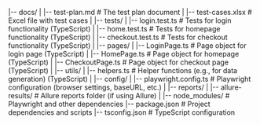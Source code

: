 |-- docs/
| |-- test-plan.md # The test plan document
| |-- test-cases.xlsx # Excel file with test cases
|
|-- tests/
| |-- login.test.ts # Tests for login functionality (TypeScript)
| |-- home.test.ts # Tests for homepage functionality (TypeScript)
| |-- checkout.test.ts # Tests for checkout functionality (TypeScript)
|
|-- pages/
| |-- LoginPage.ts # Page object for login page (TypeScript)
| |-- HomePage.ts # Page object for homepage (TypeScript)
| |-- CheckoutPage.ts # Page object for checkout page (TypeScript)
|
|-- utils/
| |-- helpers.ts # Helper functions (e.g., for data generation) (TypeScript)
|
|-- config/
| |-- playwright.config.ts # Playwright configuration (browser settings, baseURL, etc.)
|
|-- reports/
| |-- allure-results/ # Allure reports folder (if using Allure)
|
|-- node_modules/ # Playwright and other dependencies
|-- package.json # Project dependencies and scripts
|-- tsconfig.json # TypeScript configuration
